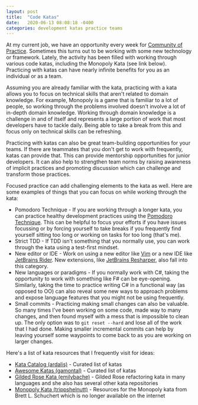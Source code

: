 ```yaml
---
layout: post
title:  "Code Katas"
date:   2020-06-13 08:08:18 -0400
categories: development katas practice teams
---
```

At my current job, we have an opportunity every week for [Community of Practice](https://en.wikipedia.org/wiki/Community_of_practice). Sometimes this turns out to be working with some new technology or framework. Lately, the activity has been filled with working through various code katas, including the Monopoly Kata (see link below). Practicing with katas can have nearly infinite benefits for you as an individual or as a team.

Assuming you are already familiar with the kata, practicing with a kata allows you to focus on technical skills that aren't related to domain knowledge. For example, Monopoly is a game that is familiar to a lot of people, so working through the problems involved doesn't involve a lot of in-depth domain knowledge.  Working through domain knowledge is a challenge in and of itself and represents a large portion of work that most developers have to tackle daily. Being able to take a break from this and focus only on technical skills can be refreshing.

Practicing with katas can also be great team-building opportunities for your teams. If there are teammates that you don't get to work with frequently, katas can provide that. This can provide mentorship opportunities for junior developers. It can also help to strengthen team norms by raising awareness of implicit practices and promoting discussion which can challenge and transform those practices.

Focused practice can add challenging elements to the kata as well. Here are some examples of things that you can focus on while working through the kata:

- Pomodoro Technique - If you are working through a longer kata, you can practice healthy development practices using the [Pomodoro Technique](https://en.wikipedia.org/wiki/Pomodoro_Technique). This can be helpful to focus your efforts if you have issues focussing or by forcing yourself to take breaks if you frequently find yourself sitting too long or working on tasks for too long (that's me).
- Strict TDD - If TDD isn't something that you normally use, you can work through the kata using a test-first mindset.
- New editor or IDE - Work on using a new editor like [Vim](https://www.vim.org/) or a new IDE like [JetBrains Rider](https://www.jetbrains.com/rider/). New extensions, like [JetBrains Resharper](https://www.jetbrains.com/resharper/), also fall into this category.
- New languages or paradigms - If you normally work with C#, taking the opportunity to work with something like F# can be eye-opening. Similarly, taking the time to practice writing C# in a functional way (as opposed to OO) can also reveal some new ways to approach problems and expose language features that you might not be using frequently.
- Small commits - Practicing making small changes can also be valuable. So many times I've been working on some code, made way to many changes, and then found myself with a mess that is impossible to clean up. The only option was to `git reset --hard` and lose all of the work that I had done. Making smaller incremental commits can help by leaving yourself some waypoints to come back to as you are working on larger changes.

Here's a list of kata resources that I frequently visit for ideas:

- [Kata Catalog (ardalis)](https://github.com/ardalis/kata-catalog) - Curated list of katas
- [Awesome Katas (gamontal)](https://github.com/gamontal/awesome-katas) - Curated list of katas
- [Gilded Rose Kata (emilybache)](https://github.com/emilybache/GildedRose-Refactoring-Kata) - Gilded Rose refactoring kata in many languages and she also has several other kata repositories
- [Monopoly Kata (trippshelnutt)](https://github.com/trippshelnutt/monopoly-kata) - Resources for the Monopoly kata from Brett L. Schuchert which is no longer available on the internet

